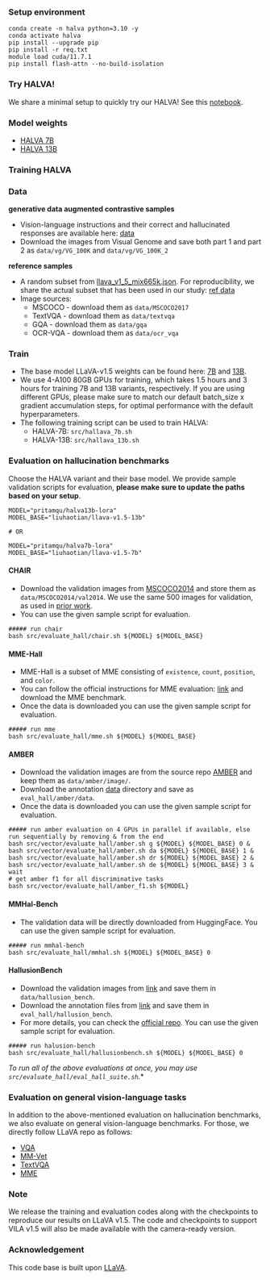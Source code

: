 <!-- <div align="center">
    <img src="assets/halva_icon_keep.png" alt="HALVA" style="width:auto;height:256px;">
</div>
<h1 align="center">
HALVA
</h1>

<h1 align="center">
Mitigating Object Hallucination via Data Augmented Contrastive Tuning
</h1> -->


### Setup environment

```
conda create -n halva python=3.10 -y
conda activate halva
pip install --upgrade pip
pip install -r req.txt
module load cuda/11.7.1
pip install flash-attn --no-build-isolation
```

### Try HALVA!

We share a minimal setup to quickly try our HALVA! See this [notebook](try_halva.ipynb).

### Model weights

- [HALVA 7B](https://drive.google.com/drive/folders/1X7Ox-LQ74qXgoVaqVQDx24t1HMIqTpX2)
- [HALVA 13B](https://drive.google.com/drive/folders/16iH9FFGLykXywgFZEaGUW29pe29wFndK)

### Training HALVA

### Data

**generative data augmented contrastive samples**
- Vision-language instructions and their correct and hallucinated responses are available here: [data](data/data.json)
- Download the images from Visual Genome and save both part 1 and part 2 as `data/vg/VG_100K` and `data/vg/VG_100K_2`

**reference samples** 

- A random subset from [llava_v1_5_mix665k.json](https://huggingface.co/datasets/liuhaotian/LLaVA-Instruct-150K/tree/main). For reproducibility, we share the actual subset that has been used in our study: [ref data](data/ref_data.json)
- Image sources:
    - MSCOCO - download them as `data/MSCOCO2017`
    - TextVQA - download them as `data/textvqa`
    - GQA - download them as `data/gqa`
    - OCR-VQA - download them as `data/ocr_vqa`


### Train 

- The base model LLaVA-v1.5 weights can be found here: [7B](https://huggingface.co/liuhaotian/llava-v1.5-7b) and [13B](https://huggingface.co/liuhaotian/llava-v1.5-13b). 
- We use 4-A100 80GB GPUs for training, which takes 1.5 hours and 3 hours for training 7B and 13B variants, respectively. If you are using different GPUs, please make sure to match our default batch_size x gradient accumulation steps, for optimal performance with the default hyperparameters.
- The following training script can be used to train HALVA:
    - HALVA-7B: `src/hallava_7b.sh`
    - HALVA-13B: `src/hallava_13b.sh`


### Evaluation on hallucination benchmarks

Choose the HALVA variant and their base model. We provide sample validation scripts for evaluation, **please make sure to update the paths based on your setup**.

```
MODEL="pritamqu/halva13b-lora"
MODEL_BASE="liuhaotian/llava-v1.5-13b"

# OR

MODEL="pritamqu/halva7b-lora"
MODEL_BASE="liuhaotian/llava-v1.5-7b"
```

#### CHAIR

- Download the validation images from [MSCOCO2014](https://cocodataset.org/#download) and store them as `data/MSCOCO2014/val2014`. We use the same 500 images for validation, as used in [prior work](https://github.com/yuezih/less-is-more/blob/main/CHAIR-eval/data/chair-500.jsonl). 
- You can use the given sample script for evaluation.

```
##### run chair
bash src/evaluate_hall/chair.sh ${MODEL} ${MODEL_BASE}
```

#### MME-Hall

- MME-Hall is a subset of MME consisting of `existence`, `count`, `position`, and `color`.
- You can follow the official instructions for MME evaluation: [link](https://github.com/BradyFU/Awesome-Multimodal-Large-Language-Models/tree/Evaluation) and download the MME benchmark. 
- Once the data is downloaded you can use the given sample script for evaluation.

```
##### run mme
bash src/evaluate_hall/mme.sh ${MODEL} ${MODEL_BASE}
```

#### AMBER

- Download the validation images are from the source repo [AMBER](https://github.com/junyangwang0410/AMBER/tree/master) and keep them as `data/amber/image/`. 
- Download the annotation [data](https://github.com/junyangwang0410/AMBER/tree/master/data) directory and save as `eval_hall/amber/data`. 
- Once the data is downloaded you can use the given sample script for evaluation.


```
##### run amber evaluation on 4 GPUs in parallel if available, else run sequentially by removing & from the end
bash src/vector/evaluate_hall/amber.sh g ${MODEL} ${MODEL_BASE} 0 &
bash src/vector/evaluate_hall/amber.sh da ${MODEL} ${MODEL_BASE} 1 &
bash src/vector/evaluate_hall/amber.sh dr ${MODEL} ${MODEL_BASE} 2 &
bash src/vector/evaluate_hall/amber.sh de ${MODEL} ${MODEL_BASE} 3 &
wait
# get amber f1 for all discriminative tasks
bash src/vector/evaluate_hall/amber_f1.sh ${MODEL}
```

#### MMHal-Bench

- The validation data will be directly downloaded from HuggingFace. You can use the given sample script for evaluation.

```
##### run mmhal-bench
bash src/evaluate_hall/mmhal.sh ${MODEL} ${MODEL_BASE} 0
```


#### HallusionBench

- Download the validation images from [link](https://drive.google.com/file/d/1eeO1i0G9BSZTE1yd5XeFwmrbe1hwyf_0/view?usp=sharing) and save them in `data/hallusion_bench`.  
- Download the annotation files from [link](https://github.com/tianyi-lab/HallusionBench/blob/main/HallusionBench.json) and save them in `eval_hall/hallusion_bench`. 
- For more details, you can check the [official repo](https://github.com/tianyi-lab/HallusionBench). You can use the given sample script for evaluation. 

```
##### run halusion-bench
bash src/evaluate_hall/hallusionbench.sh ${MODEL} ${MODEL_BASE} 0
```

*To run all of the above evaluations at once, you may use `src/evaluate_hall/eval_hall_suite.sh`.**

### Evaluation on general vision-language tasks

In addition to the above-mentioned evaluation on hallucination benchmarks, we also evaluate on general vision-language benchmarks. For those, we directly follow LLaVA repo as follows:

- [VQA](https://github.com/haotian-liu/LLaVA/blob/main/docs/Evaluation.md#vqav2)
- [MM-Vet](https://github.com/haotian-liu/LLaVA/blob/main/docs/Evaluation.md#mm-vet)
- [TextVQA](https://github.com/haotian-liu/LLaVA/blob/main/docs/Evaluation.md#textvqa)
- [MME](https://github.com/haotian-liu/LLaVA/blob/main/docs/Evaluation.md#mme)


### Note

We release the training and evaluation codes along with the checkpoints to reproduce our results on LLaVA v1.5. The code and checkpoints to support VILA v1.5 will also be made available with the camera-ready version. 

### Acknowledgement

This code base is built upon [LLaVA](https://github.com/haotian-liu/LLaVA/tree/main).
